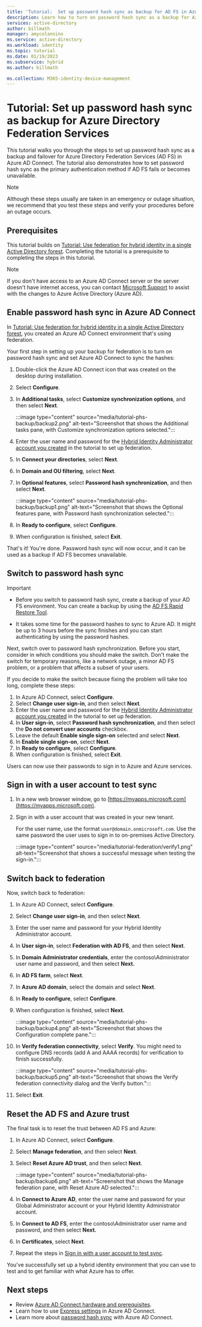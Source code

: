 ```yaml
---
title: 'Tutorial:  Set up password hash sync as backup for AD FS in Azure AD Connect'
description: Learn how to turn on password hash sync as a backup for Azure Directory Federation Services (AD FS) in Azure AD Connect.
services: active-directory
author: billmath
manager: amycolannino
ms.service: active-directory
ms.workload: identity
ms.topic: tutorial
ms.date: 01/19/2023
ms.subservice: hybrid
ms.author: billmath

ms.collection: M365-identity-device-management
---
```


# Tutorial:  Set up password hash sync as backup for Azure Directory Federation Services

This tutorial walks you through the steps to set up password hash sync as a backup and failover for Azure Directory Federation Services (AD FS) in Azure AD Connect. The tutorial also demonstrates how to set password hash sync as the primary authentication method if AD FS fails or becomes unavailable.

> [!NOTE]
> Although these steps usually are taken in an emergency or outage situation, we recommend that you test these steps and verify your procedures before an outage occurs.

## Prerequisites

This tutorial builds on [Tutorial: Use federation for hybrid identity in a single Active Directory forest](tutorial-federation.md). Completing the tutorial is a prerequisite to completing the steps in this tutorial.

> [!NOTE]
> If you don't have access to an Azure AD Connect server or the server doesn't have internet access, you can contact [Microsoft Support](https://support.microsoft.com/contactus/) to assist with the changes to Azure Active Directory (Azure AD).

## Enable password hash sync in Azure AD Connect

In [Tutorial: Use federation for hybrid identity in a single Active Directory forest](tutorial-federation.md), you created an Azure AD Connect environment that's using federation.

Your first step in setting up your backup for federation is to turn on password hash sync and set Azure AD Connect to sync the hashes:

1. Double-click the Azure AD Connect icon that was created on the desktop during installation.
1. Select **Configure**.
1. In **Additional tasks**, select **Customize synchronization options**, and then select **Next**.

      :::image type="content" source="media/tutorial-phs-backup/backup2.png" alt-text="Screenshot that shows the Additional tasks pane, with Customize synchronization options selected.":::
1. Enter the user name and password for the  [Hybrid Identity Administrator account you created](tutorial-federation.md#create-a-hybrid-identity-administrator-in-azure-ad) in the tutorial to set up federation.
1. In **Connect your directories**, select **Next**.
1. In **Domain and OU filtering**, select **Next**.
1. In **Optional features**, select **Password hash synchronization**, and then select **Next**.

   :::image type="content" source="media/tutorial-phs-backup/backup1.png" alt-text="Screenshot that shows the Optional features pane, with Password hash synchronization selected.":::
1. In **Ready to configure**, select **Configure**.
1. When configuration is finished, select **Exit**.

That's it!  You're done. Password hash sync will now occur, and it can be used as a backup if AD FS becomes unavailable.

## Switch to password hash sync

> [!IMPORTANT]
>
> - Before you switch to password hash sync, create a backup of your AD FS environment. You can create a backup by using the [AD FS Rapid Restore Tool](/windows-server/identity/ad-fs/operations/ad-fs-rapid-restore-tool#how-to-use-the-tool).
>
> - It takes some time for the password hashes to sync to Azure AD.  It might be up to 3 hours before the sync finishes and you can start authenticating by using the password hashes.

Next, switch over to password hash synchronization. Before you start, consider in which conditions you should make the switch. Don't make the switch for temporary reasons, like a network outage, a minor AD FS problem, or a problem that affects a subset of your users.

If you decide to make the switch because fixing the problem will take too long, complete these steps:

1. In Azure AD Connect, select **Configure**.
1. Select **Change user sign-in**, and then select **Next**.
1. Enter the user name and password for the  [Hybrid Identity Administrator account you created](tutorial-federation.md#create-a-hybrid-identity-administrator-in-azure-ad) in the tutorial to set up federation.
1. In **User sign-in**, select **Password hash synchronization**, and then select the **Do not convert user accounts** checkbox.  
1. Leave the default **Enable single sign-on** selected and select **Next**.
1. In **Enable single sign-on**, select **Next**.
1. In **Ready to configure**, select **Configure**.
1. When configuration is finished, select **Exit**.

Users can now use their passwords to sign in to Azure and Azure services.

## Sign in with a user account to test sync

1. In a new web browser window, go to [https://myapps.microsoft.com](https://myapps.microsoft.com).
1. Sign in with a user account that was created in your new tenant.

   For the user name, use the format `user@domain.onmicrosoft.com`. Use the same password the user uses to sign in to on-premises Active Directory.

   :::image type="content" source="media/tutorial-federation/verify1.png" alt-text="Screenshot that shows a successful message when testing the sign-in.":::

## Switch back to federation

Now, switch back to federation:

1. In Azure AD Connect, select **Configure**.
1. Select **Change user sign-in**, and then select **Next**.
1. Enter the user name and password for your Hybrid Identity Administrator account.
1. In  **User sign-in**, select **Federation with AD FS**, and then select **Next**.  
1. In **Domain Administrator credentials**, enter the contoso\Administrator user name and password, and then select **Next.**
1. In **AD FS farm**, select **Next**.
1. In **Azure AD domain**, select the domain and select **Next**.
1. In **Ready to configure**, select **Configure**.
1. When configuration is finished, select **Next**.

   :::image type="content" source="media/tutorial-phs-backup/backup4.png" alt-text="Screenshot that shows the Configuration complete pane.":::
1. In **Verify federation connectivity**, select **Verify**.  You might need to configure DNS records (add A and AAAA records) for verification to finish successfully.

   :::image type="content" source="media/tutorial-phs-backup/backup5.png" alt-text="Screenshot that shows the Verify federation connectivity dialog and the Verify button.":::
1. Select **Exit**.

## Reset the AD FS and Azure trust

The final task is to reset the trust between AD FS and Azure:

1. In Azure AD Connect, select **Configure**.
1. Select **Manage federation**, and then select **Next**.
1. Select **Reset Azure AD trust**, and then select **Next**.

   :::image type="content" source="media/tutorial-phs-backup/backup6.png" alt-text="Screenshot that shows the Manage federation pane, with Reset Azure AD selected.":::
1. In **Connect to Azure AD**, enter the user name and password for your Global Administrator account or your Hybrid Identity Administrator account.
1. In **Connect to AD FS**, enter the contoso\Administrator user name and password, and then select **Next.**
1. In **Certificates**, select **Next**.
1. Repeat the steps in [Sign in with a user account to test sync](#sign-in-with-a-user-account-to-test-sync).

You've successfully set up a hybrid identity environment that you can use to test and to get familiar with what Azure has to offer.

## Next steps

- Review [Azure AD Connect hardware and prerequisites](how-to-connect-install-prerequisites.md).
- Learn how to use [Express settings](how-to-connect-install-express.md) in Azure AD Connect.
- Learn more about [password hash sync](how-to-connect-password-hash-synchronization.md) with Azure AD Connect.
